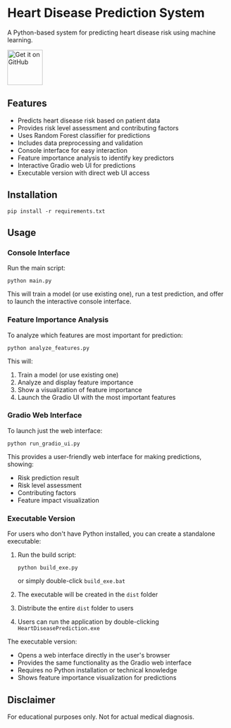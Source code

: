 # Heart Disease Prediction System

A Python-based system for predicting heart disease risk using machine learning.

[<img src="https://static-00.iconduck.com/assets.00/visual-studio-code-icon-2048x2026-9ua8vqiy.png" alt="Get it on GitHub" height="80">](https://github.dev/samyak2403/Heart-Disease-Prediction-T)


## Features

- Predicts heart disease risk based on patient data
- Provides risk level assessment and contributing factors
- Uses Random Forest classifier for predictions
- Includes data preprocessing and validation
- Console interface for easy interaction
- Feature importance analysis to identify key predictors
- Interactive Gradio web UI for predictions
- Executable version with direct web UI access

## Installation

```
pip install -r requirements.txt
```

## Usage

### Console Interface

Run the main script:

```
python main.py
```

This will train a model (or use existing one), run a test prediction, and offer to launch the interactive console interface.

### Feature Importance Analysis

To analyze which features are most important for prediction:

```
python analyze_features.py
```

This will:
1. Train a model (or use existing one)
2. Analyze and display feature importance
3. Show a visualization of feature importance
4. Launch the Gradio UI with the most important features

### Gradio Web Interface

To launch just the web interface:

```
python run_gradio_ui.py
```

This provides a user-friendly web interface for making predictions, showing:
- Risk prediction result
- Risk level assessment
- Contributing factors
- Feature impact visualization

### Executable Version

For users who don't have Python installed, you can create a standalone executable:

1. Run the build script:
   ```
   python build_exe.py
   ```
   or simply double-click `build_exe.bat`

2. The executable will be created in the `dist` folder
3. Distribute the entire `dist` folder to users
4. Users can run the application by double-clicking `HeartDiseasePrediction.exe`

The executable version:
- Opens a web interface directly in the user's browser
- Provides the same functionality as the Gradio web interface
- Requires no Python installation or technical knowledge
- Shows feature importance visualization for predictions

## Disclaimer

For educational purposes only. Not for actual medical diagnosis. 
